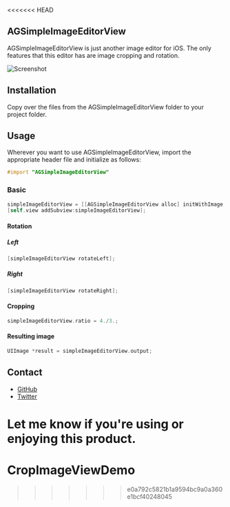 <<<<<<< HEAD
## AGSimpleImageEditorView

AGSimpleImageEditorView is just another image editor for iOS. The only features that this editor has are image cropping and rotation.

![Screenshot](http://dl.dropbox.com/u/2387405/Screenshots/AGSimpleImageEditorView.png)

## Installation

Copy over the files from the AGSimpleImageEditorView folder to your project folder.

## Usage

Wherever you want to use AGSimpleImageEditorView, import the appropriate header file and initialize as follows:

``` objective-c
#import "AGSimpleImageEditorView"
```

### Basic

``` objective-c
simpleImageEditorView = [[AGSimpleImageEditorView alloc] initWithImage:[UIImage imageNamed:@"sample"]];
[self.view addSubview:simpleImageEditorView];
```

#### Rotation

##### Left
``` objective-c
[simpleImageEditorView rotateLeft];
```
##### Right
``` objective-c
[simpleImageEditorView rotateRight];
```

#### Cropping

``` objective-c
simpleImageEditorView.ratio = 4./3.;
```

#### Resulting image

``` objective-c
UIImage *result = simpleImageEditorView.output;
```

## Contact

- [GitHub](http://github.com/arturgrigor)
- [Twitter](http://twitter.com/arturgrigor)

Let me know if you're using or enjoying this product.
=======
# CropImageViewDemo
>>>>>>> e0a792c5821b1a9594bc9a0a360e1bcf40248045
